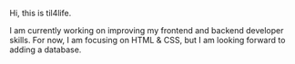 Hi, this is til4life.

I am currently working on improving my frontend and backend developer skills. For now, I am focusing on HTML & CSS, but I am looking forward to adding a database.
